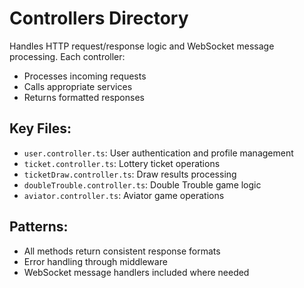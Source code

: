 # Controllers Directory

Handles HTTP request/response logic and WebSocket message processing. Each controller:
- Processes incoming requests
- Calls appropriate services
- Returns formatted responses

## Key Files:
- `user.controller.ts`: User authentication and profile management
- `ticket.controller.ts`: Lottery ticket operations
- `ticketDraw.controller.ts`: Draw results processing
- `doubleTrouble.controller.ts`: Double Trouble game logic
- `aviator.controller.ts`: Aviator game operations

## Patterns:
- All methods return consistent response formats
- Error handling through middleware
- WebSocket message handlers included where needed
